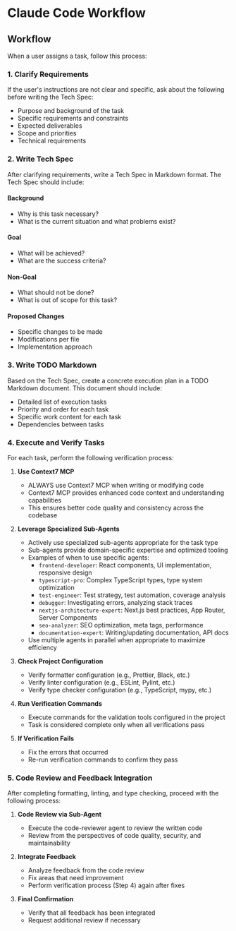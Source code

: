 # Claude Code Workflow

## Workflow

When a user assigns a task, follow this process:

### 1. Clarify Requirements

If the user's instructions are not clear and specific, ask about the following before writing the Tech Spec:

- Purpose and background of the task
- Specific requirements and constraints
- Expected deliverables
- Scope and priorities
- Technical requirements

### 2. Write Tech Spec

After clarifying requirements, write a Tech Spec in Markdown format. The Tech Spec should include:

#### Background
- Why is this task necessary?
- What is the current situation and what problems exist?

#### Goal
- What will be achieved?
- What are the success criteria?

#### Non-Goal
- What should not be done?
- What is out of scope for this task?

#### Proposed Changes
- Specific changes to be made
- Modifications per file
- Implementation approach

### 3. Write TODO Markdown

Based on the Tech Spec, create a concrete execution plan in a TODO Markdown document. This document should include:

- Detailed list of execution tasks
- Priority and order for each task
- Specific work content for each task
- Dependencies between tasks

### 4. Execute and Verify Tasks

For each task, perform the following verification process:

1. **Use Context7 MCP**
   - ALWAYS use Context7 MCP when writing or modifying code
   - Context7 MCP provides enhanced code context and understanding capabilities
   - This ensures better code quality and consistency across the codebase

2. **Leverage Specialized Sub-Agents**
   - Actively use specialized sub-agents appropriate for the task type
   - Sub-agents provide domain-specific expertise and optimized tooling
   - Examples of when to use specific agents:
     - `frontend-developer`: React components, UI implementation, responsive design
     - `typescript-pro`: Complex TypeScript types, type system optimization
     - `test-engineer`: Test strategy, test automation, coverage analysis
     - `debugger`: Investigating errors, analyzing stack traces
     - `nextjs-architecture-expert`: Next.js best practices, App Router, Server Components
     - `seo-analyzer`: SEO optimization, meta tags, performance
     - `documentation-expert`: Writing/updating documentation, API docs
   - Use multiple agents in parallel when appropriate to maximize efficiency

3. **Check Project Configuration**
   - Verify formatter configuration (e.g., Prettier, Black, etc.)
   - Verify linter configuration (e.g., ESLint, Pylint, etc.)
   - Verify type checker configuration (e.g., TypeScript, mypy, etc.)

4. **Run Verification Commands**
   - Execute commands for the validation tools configured in the project
   - Task is considered complete only when all verifications pass

5. **If Verification Fails**
   - Fix the errors that occurred
   - Re-run verification commands to confirm they pass

### 5. Code Review and Feedback Integration

After completing formatting, linting, and type checking, proceed with the following process:

1. **Code Review via Sub-Agent**
   - Execute the code-reviewer agent to review the written code
   - Review from the perspectives of code quality, security, and maintainability

2. **Integrate Feedback**
   - Analyze feedback from the code review
   - Fix areas that need improvement
   - Perform verification process (Step 4) again after fixes

3. **Final Confirmation**
   - Verify that all feedback has been integrated
   - Request additional review if necessary
